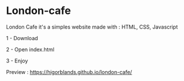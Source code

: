 # London-cafe

London Cafe it's a simples website made with : HTML, CSS, Javascript

1 - Download

2 - Open index.html

3 - Enjoy

Preview : https://higorblands.github.io/london-cafe/

